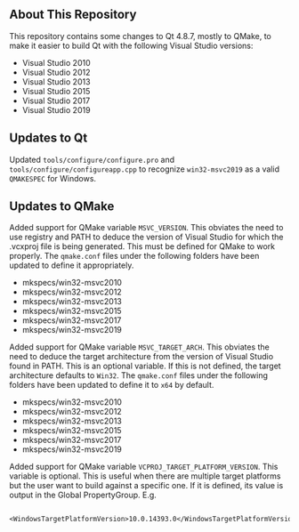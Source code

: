 ## About This Repository

This repository contains some changes to Qt 4.8.7, mostly to QMake, to make it easier to build Qt
with the following Visual Studio versions:

* Visual Studio 2010
* Visual Studio 2012
* Visual Studio 2013
* Visual Studio 2015
* Visual Studio 2017
* Visual Studio 2019

## Updates to Qt

Updated `tools/configure/configure.pro` and `tools/configure/configureapp.cpp` to recognize
`win32-msvc2019` as a valid `QMAKESPEC` for Windows.

## Updates to QMake

Added support for QMake variable `MSVC_VERSION`. This obviates the need to use registry and PATH to
deduce the version of Visual Studio for which the .vcxproj file is being generated. This must be
defined for QMake to work properly. The `qmake.conf` files under the following folders have been
updated to define it appropriately.

* mkspecs/win32-msvc2010
* mkspecs/win32-msvc2012
* mkspecs/win32-msvc2013
* mkspecs/win32-msvc2015
* mkspecs/win32-msvc2017
* mkspecs/win32-msvc2019

Added support for QMake variable `MSVC_TARGET_ARCH`. This obviates the need to deduce the target
architecture from the version of Visual Studio found in PATH. This is an optional variable. If this
is not defined, the target architecture defaults to `Win32`. The `qmake.conf` files under the
following folders have been updated to define it to `x64` by default.

* mkspecs/win32-msvc2010
* mkspecs/win32-msvc2012
* mkspecs/win32-msvc2013
* mkspecs/win32-msvc2015
* mkspecs/win32-msvc2017
* mkspecs/win32-msvc2019

Added support for QMake variable `VCPROJ_TARGET_PLATFORM_VERSION`. This variable is optional. This is
useful when there are multiple target platforms but the user want to build against a specific one.
If it is defined, its value is output in the Global PropertyGroup. E.g.

     <WindowsTargetPlatformVersion>10.0.14393.0</WindowsTargetPlatformVersion>

